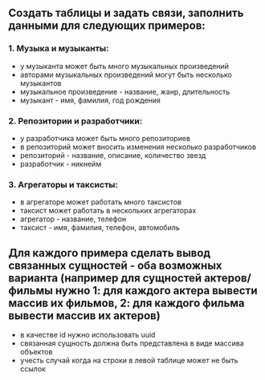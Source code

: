 ## Создать таблицы и задать связи, заполнить данными для следующих примеров:

### 1. Музыка и музыканты:
- у музыканта может быть много музыкальных произведений
- авторами музыкальных произведений могут быть несколько музыкантов
- музыкальное произведение - название, жанр, длительность
- музыкант - имя, фамилия, год рождения

### 2. Репозитории и разработчики:
- у разработчика может быть много репозиториев
- в репозиторий может вносить изменения несколько разработчиков
- репозиторий - название, описание, количество звезд
- разработчик - никнейм

### 3. Агрегаторы и таксисты:
- в агрегаторе может работать много таксистов
- таксист может работать в нескольких агрегаторах
- агрегатор - название, телефон
- таксист - имя, фамилия, телефон, автомобиль

## Для каждого примера сделать вывод связанных сущностей - оба возможных варианта (например для сущностей актеров/фильмы нужно 1: для каждого актера вывести массив их фильмов, 2: для каждого фильма вывести массив их актеров)
- в качестве id нужно использовать uuid
- связанная сущность должна быть представлена в виде массива объектов
- учесть случай когда на строки в левой таблице может не быть ссылок
